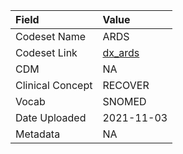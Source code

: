 |Field            |Value      |
|:----------------|:----------|
|Codeset Name     |ARDS       |
|Codeset Link     |[dx_ards](https://github.com/PEDSnet/Variable-Dictionary/blob/main/conditions/dx_ards.csv)|
|CDM              |NA         |
|Clinical Concept |RECOVER    |
|Vocab            |SNOMED     |
|Date Uploaded    |2021-11-03 |
|Metadata         |NA         |
